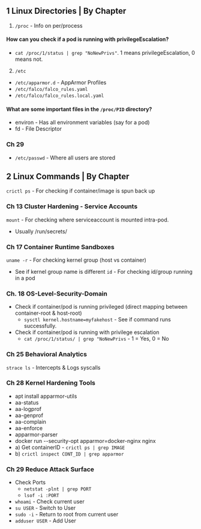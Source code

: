 ## 1 Linux Directories | By Chapter

1) `/proc` - Info on per/process
#### How can you check if a pod is running with privilegeEscalation?
- `cat /proc/1/status | grep "NoNewPrivs"`. 1 means privilegeEscalation, 0 means not. 

2) `/etc`
  - `/etc/apparmor.d` - AppArmor Profiles
  - `/etc/falco/falco_rules.yaml`
  - `/etc/falco/falco_rules.local.yaml`

#### What are some important files in the `/proc/PID` directory?
- environ - Has all environment variables (say for a pod)
- fd - File Descriptor

### Ch 29
- `/etc/passwd` - Where all users are stored

## 2 Linux Commands | By Chapter

`crictl ps` - For checking if container/image is spun back up


### Ch 13 Cluster Hardening - Service Accounts
`mount` - For checking where serviceaccount is mounted intra-pod.
- Usually /run/secrets/


### Ch 17 Container Runtime Sandboxes
`uname -r` - For checking kernel group (host vs container)
- See if kernel group name is different
`id` - For checking id/group running in a pod
  
### Ch. 18 OS-Level-Security-Domain
- Check if container/pod is running privileged (direct mapping between container-root & host-root)
  - `sysctl kernel.hostname=myfakehost` - See if command runs successfully. 
- Check if container/pod is running with privilege escalation
  - `cat /proc/1/status/ | grep "NoNewPrivs` - 1 = Yes, 0 = No


### Ch 25 Behavioral Analytics
`strace ls` - Intercepts & Logs syscalls

### Ch 28 Kernel Hardening Tools
- apt install apparmor-utils
- aa-status
- aa-logprof
- aa-genprof
- aa-complain
- aa-enforce
- apparmor-parser
- docker run --security-opt apparmor=docker-nginx nginx
- a) Get containerID - `crictl ps | grep IMAGE`
- b) `crictl inspect CONT_ID | grep apparmor`

### Ch 29 Reduce Attack Surface
- Check Ports
  - `netstat -plnt | grep PORT`
  - `lsof -i :PORT`
- `whoami` - Check current user
- `su USER` - Switch to User
- `sudo -i` - Return to root from current user
- `adduser USER` - Add User
